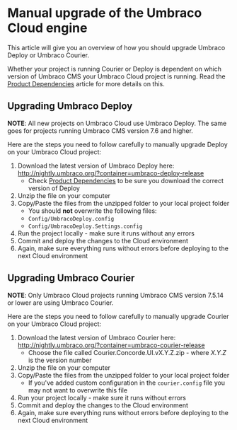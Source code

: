 # Manual upgrade of the Umbraco Cloud engine

This article will give you an overview of how you should upgrade Umbraco Deploy or Umbraco Courier.

Whether your project is running Courier or Deploy is dependent on which version of Umbraco CMS your Umbraco Cloud project is running. Read the [Product Dependencies](../Product-Dependencies) article for more details on this.

## Upgrading Umbraco Deploy

**NOTE**: All new projects on Umbraco Cloud use Umbraco Deploy. The same goes for projects running Umbraco CMS version 7.6 and higher.

Here are the steps you need to follow carefully to manually upgrade Deploy on your Umbraco Cloud project:

1. Download the latest version of Umbraco Deploy here: http://nightly.umbraco.org/?container=umbraco-deploy-release
    * Check [Product Dependencies](../Product-Dependencies) to be sure you download the correct version of Deploy
2. Unzip the file on your computer
3. Copy/Paste the files from the unzipped folder to your local project folder
    * You should **not** overwrite the following files:
    * `Config/UmbracoDeploy.config`
    * `Config/UmbracoDeploy.Settings.config`
4. Run the project locally - make sure it runs without any errors
5. Commit and deploy the changes to the Cloud environment
6. Again, make sure everything runs without errors before deploying to the next Cloud environment

## Upgrading Umbraco Courier

**NOTE**: Only Umbraco Cloud projects running Umbraco CMS version 7.5.14 or lower are using Umbraco Courier.

Here are the steps you need to follow carefully to manually upgrade Courier on your Umbraco Cloud project:

1. Download the latest version of Umbraco Courier here: http://nightly.umbraco.org/?container=umbraco-courier-release
    * Choose the file called Courier.Concorde.UI.vX.Y.Z.zip - where *X.Y.Z* is the version number
2. Unzip the file on your computer
3. Copy/Paste the files from the unzipped folder to your local project folder
    * If you've added custom configuration in the `courier.config` file you may not want to overwrite this file
4. Run your project locally - make sure it runs without errors
5. Commit and deploy the changes to the Cloud environment
6. Again, make sure everything runs without errors before deploying to the next Cloud environment
